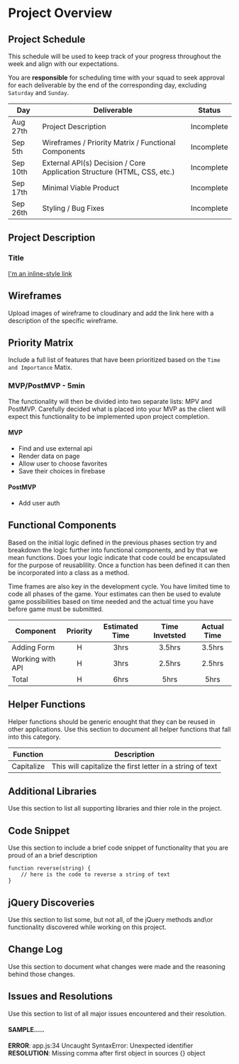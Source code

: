 # Project Overview

## Project Schedule

This schedule will be used to keep track of your progress throughout the week and align with our expectations.  

You are **responsible** for scheduling time with your squad to seek approval for each deliverable by the end of the corresponding day, excluding `Saturday` and `Sunday`.

|  Day | Deliverable | Status
|---|---| ---|
|Aug 27th| Project Description | Incomplete
|Sep 5th| Wireframes / Priority Matrix / Functional Components | Incomplete
|Sep 10th| External API(s) Decision / Core Application Structure (HTML, CSS, etc.) | Incomplete
|Sep 17th| Minimal Viable Product | Incomplete
|Sep 26th| Styling / Bug Fixes | Incomplete


## Project Description

### Title

[I'm an inline-style link](https://www.google.com)

## Wireframes

Upload images of wireframe to cloudinary and add the link here with a description of the specific wireframe.

## Priority Matrix

Include a full list of features that have been prioritized based on the `Time and Importance` Matix.  

### MVP/PostMVP - 5min

The functionality will then be divided into two separate lists: MPV and PostMVP.  Carefully decided what is placed into your MVP as the client will expect this functionality to be implemented upon project completion.  

#### MVP 

- Find and use external api 
- Render data on page 
- Allow user to choose favorites 
- Save their choices in firebase

#### PostMVP 

- Add user auth

## Functional Components

Based on the initial logic defined in the previous  phases section try and breakdown the logic further into functional components, and by that we mean functions.  Does your logic indicate that code could be encapsulated for the purpose of reusablility.  Once a function has been defined it can then be incorporated into a class as a method. 

Time frames are also key in the development cycle.  You have limited time to code all phases of the game.  Your estimates can then be used to evalute game possibilities based on time needed and the actual time you have before game must be submitted. 

| Component | Priority | Estimated Time | Time Invetsted | Actual Time |
| --- | :---: |  :---: | :---: | :---: |
| Adding Form | H | 3hrs| 3.5hrs | 3.5hrs |
| Working with API | H | 3hrs| 2.5hrs | 2.5hrs |
| Total | H | 6hrs| 5hrs | 5hrs |

## Helper Functions
Helper functions should be generic enought that they can be reused in other applications. Use this section to document all helper functions that fall into this category.

| Function | Description | 
| --- | :---: |  
| Capitalize | This will capitalize the first letter in a string of text | 

## Additional Libraries
 Use this section to list all supporting libraries and thier role in the project. 

## Code Snippet

Use this section to include a brief code snippet of functionality that you are proud of an a brief description  

```
function reverse(string) {
	// here is the code to reverse a string of text
}
```

## jQuery Discoveries
 Use this section to list some, but not all, of the jQuery methods and\or functionality discovered while working on this project.

## Change Log
 Use this section to document what changes were made and the reasoning behind those changes.  

## Issues and Resolutions
 Use this section to list of all major issues encountered and their resolution.

#### SAMPLE.....
**ERROR**: app.js:34 Uncaught SyntaxError: Unexpected identifier                                
**RESOLUTION**: Missing comma after first object in sources {} object
